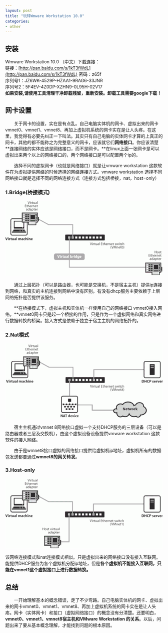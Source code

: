 ```yaml
---
layout: post
title: "玩转Wmware Workstation 10.0"
categories:
- other
---
```


## 安装 ##

Wmware Workstation 10.0 （中文）下载连接：<br/>
链接：[http://pan.baidu.com/s/1kT3fWdL](http://pan.baidu.com/s/1kT3fWdL) 密码：z65f<br/>
序列号1：JZ6WK-4529P-HZAA1-9RAG6-33JNR<br/>
序列号2：5F4EV-4Z0DP-XZHN9-0L95H-02V17<br/>
**如果安装,请使用工具清理干净卸载残留，重新安装。卸载工具需要google下载！**

## 网卡设置 ##

&emsp;&emsp;关于网卡的设置，实在是有点乱。自己电脑实体机的网卡、虚拟出来的网卡vmnet0、vmnet1、vmnet8、再加上虚拟机系统的网卡实在是让人头疼。在这里，我觉得有必要先纠正一下叫法。其实只有自己电脑的实体网卡才算的上真正的网卡，其他的都不能称之为完整意义的网卡，应该就它们**网络接口**。你应该清楚**连接网络的实体应该是网络接口，而不是网卡。**在linux上面一张网卡是可以虚拟出来两个以上的网络接口的，两个网络接口是可以配置两个ip的。

&emsp;&emsp;选择不同的虚拟网卡（也就是网络接口）就是让vmware workstation 这款软件在为虚拟提供网络的时候选择的网络连接方式。vmware workstation 选择不同网络接口就是选择不同的网络连接方式（连接方式包括桥接，nat，host=only）
### 1.Bridge(桥接模式) ###

![](/img/bridge.gif)

&emsp;&emsp;通过上层拓扑（可以是路由器，也可能是交换机，不是宿主主机）提供ip连接到网络，和真实的主机连接到网络中没有区别。有没有dhcp服务主要依赖于上层网络拓扑是否提供该服务。

&emsp;&emsp;**在桥接模式下，虚拟主机和实体机一样使用自己的网络接口 vmnet0接入网络。**vmnet0网卡只是起一个桥接的作用，只是作为一个虚拟网络和真实网络进行数据转换的桥梁。接入方式是依赖于独立于宿主主机的网络拓扑的。

### 2.Nat模式 ###

![](/img/nat.gif)

&emsp;&emsp;宿主主机通过vmnet 8网络接口虚拟一个支持DHCP服务的三层设备（可以是路由器或者三层及交换机），由这个虚拟设备设备提供vmware workstation 这款软件的接入网络。

&emsp;&emsp;由于是wmnet8接口虚拟的网络接口提供给虚拟机ip地址，虚拟机所有的数据包发送都要通过**wmnet8的网关转发**。

### 3.Host-only ###

![](/img/host-only.gif)

该网络连接模式和nat连接模式相似。只是虚拟出来的网络接口没有接入互联网。能提供DHCP服务为各个虚拟机分配ip地址，但是**各个虚拟机不能接入互联网，只能在vmnet1这个虚拟接口上进行数据转换。**

## 总结 ##

&emsp;&emsp;一开始理解基本的概念错误，走了不少弯路。自己电脑实体机的网卡、虚拟出来的网卡vmnet0、vmnet1、vmnet8、再加上虚拟机系统的网卡实在是让人头疼。网卡（实体网卡）和接口（虚拟网络接口）的概念没有分清楚。还要明白，**vmnet0、vmnet1、vmnet8宿主机和VMware Workstation 的关系**。以后，问题出来了要从基本概念理解，才能找到问题的根本原因。